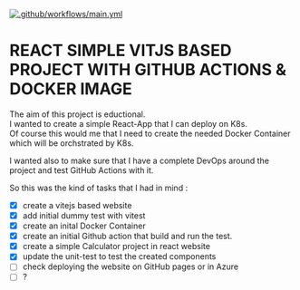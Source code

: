 [![.github/workflows/main.yml](https://github.com/johnfawzy84/react-simple-project/actions/workflows/main.yml/badge.svg)](https://github.com/johnfawzy84/react-simple-project/actions/workflows/main.yml)

# REACT SIMPLE VITJS BASED PROJECT WITH GITHUB ACTIONS & DOCKER IMAGE
The aim of this project is eductional. <br/>
I wanted to create a simple React-App that I can deploy on K8s.<br/>
Of course this would me that I need to create the needed Docker Container which will be orchstrated by K8s. 

I wanted also to make sure that I have a complete DevOps around the project and test GitHub Actions with it. 

So this was the kind of tasks that I had in mind : 

- [x] create a vitejs based website
- [x] add initial dummy test with vitest 
- [x] create an inital Docker Container
- [x] create an initial Github action that build and run the test. 
- [x] create a simple Calculator project in react website
- [x] update the unit-test to test the created components
- [ ] check deploying the website on GitHub pages or in Azure 
- [ ] ?